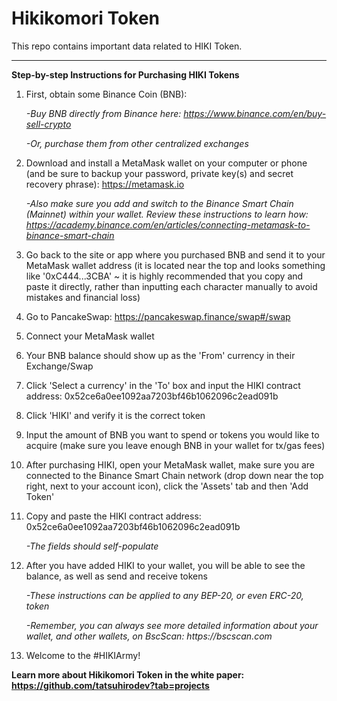 # Hikikomori Token

This repo contains important data related to HIKI Token.

----------

**Step-by-step Instructions for Purchasing HIKI Tokens**

1. First, obtain some Binance Coin (BNB):
    
    _-Buy BNB directly from Binance here: https://www.binance.com/en/buy-sell-crypto_
    
    _-Or, purchase them from other centralized exchanges_
    
2. Download and install a MetaMask wallet on your computer or phone (and be sure to backup your password, private key(s) and secret recovery phrase): https://metamask.io
    
    _-Also make sure you add and switch to the Binance Smart Chain (Mainnet) within your wallet. Review these instructions to learn how: https://academy.binance.com/en/articles/connecting-metamask-to-binance-smart-chain_
    
3. Go back to the site or app where you purchased BNB and send it to your MetaMask wallet address (it is located near the top and looks something like '0xC444...3CBA' ~ it is highly recommended that you copy and paste it directly, rather than inputting each character manually to avoid mistakes and financial loss)
4. Go to PancakeSwap: https://pancakeswap.finance/swap#/swap
5. Connect your MetaMask wallet
6. Your BNB balance should show up as the 'From' currency in their Exchange/Swap
7. Click 'Select a currency' in the 'To' box and input the HIKI contract address: 0x52ce6a0ee1092aa7203bf46b1062096c2ead091b
8. Click 'HIKI' and verify it is the correct token
9. Input the amount of BNB you want to spend or tokens you would like to acquire (make sure you leave enough BNB in your wallet for tx/gas fees)
10. After purchasing HIKI, open your MetaMask wallet, make sure you are connected to the Binance Smart Chain network (drop down near the top right, next to your account icon), click the 'Assets' tab and then 'Add Token'
11. Copy and paste the HIKI contract address: 0x52ce6a0ee1092aa7203bf46b1062096c2ead091b

    _-The fields should self-populate_
    
12. After you have added HIKI to your wallet, you will be able to see the balance, as well as send and receive tokens

    _-These instructions can be applied to any BEP-20, or even ERC-20, token_
    
    _-Remember, you can always see more detailed information about your wallet, and other wallets, on BscScan: https://bscscan.com_
    
13. Welcome to the #HIKIArmy!

**Learn more about Hikikomori Token in the white paper: https://github.com/tatsuhirodev?tab=projects**
